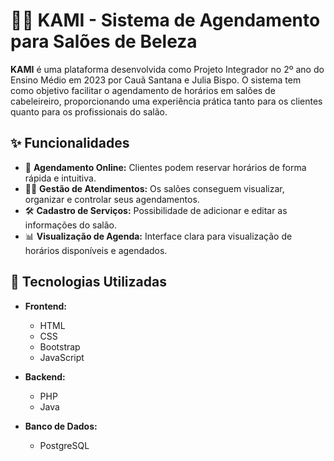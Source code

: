# 💇‍♀️ KAMI - Sistema de Agendamento para Salões de Beleza

**KAMI** é uma plataforma desenvolvida como Projeto Integrador no 2º ano do Ensino Médio em 2023 por Cauã Santana e Julia Bispo. O sistema tem como objetivo facilitar o agendamento de horários em salões de cabeleireiro, proporcionando uma experiência prática tanto para os clientes quanto para os profissionais do salão.

## ✨ Funcionalidades

- 📅 **Agendamento Online:** Clientes podem reservar horários de forma rápida e intuitiva.
- 🧑‍💼 **Gestão de Atendimentos:** Os salões conseguem visualizar, organizar e controlar seus agendamentos.
- 🛠️ **Cadastro de Serviços:** Possibilidade de adicionar e editar as informações do salão.
- 📊 **Visualização de Agenda:** Interface clara para visualização de horários disponíveis e agendados.

## 🧪 Tecnologias Utilizadas

- **Frontend:**
  - HTML
  - CSS
  - Bootstrap
  - JavaScript

- **Backend:**
  - PHP
  - Java

- **Banco de Dados:**
  - PostgreSQL
